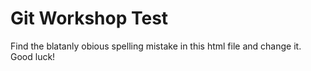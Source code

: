 # Git Workshop Test

Find the blatanly obious spelling mistake in this html file and change it. Good luck!
